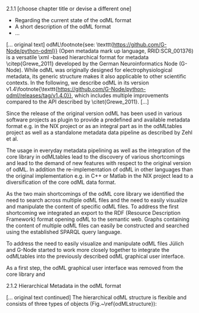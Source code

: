 
2.1.1 [choose chapter title or devise a different one]
- Regarding the current state of the odML format
- A short description of the odML format 
- ...

[... original text]
odML\footnote{see: \texttt{https://github.com/G-Node/python-odml}} (Open metadata mark up language, RRID:SCR\_001376) 
is a versatile \xml -based hierarchical format for metadata \citep{Grewe_2011} developed by 
the German Neuroinformatics Node (G-Node). While odML was originally designed for electrophysiological metadata, 
its generic structure makes it also applicable to other scientific contexts. In the following, we describe odML in 
its version v1.4\footnote{\texttt{https://github.com/G-Node/python-odml/releases/tag/v1.4.0}}, which includes multiple 
improvements compared to the API described by \citet{Grewe_2011}.
[...]

Since the release of the original version odML has been used in various software projects as plugin to provide
a predefined and available metadata format e.g. in the NIX project or as an integral part as in the odMLtables project
as well as a standalone metadata data pipeline as described by Zehl et al.

The usage in everyday metadata pipelining as well as the integration of the core library in odMLtables lead to the 
discovery of various shortcomings and lead to the demand of new features with respect to the original version
of odML. In addition the re-implementation of odML in other languages than the original implementation e.g. in C++
or Matlab in the NIX project lead to a diversification of the core odML data format.

As the two main shortcomings of the odML core library we identified the need to search across multiple odML files and 
the need to easily visualize and manipulate the content of specific odML files.
To address the first shortcoming we integrated an export to the RDF (Resource Description Framework)
format opening odML to the semantic web. Graphs containing the content of multiple odML files can easily be constructed
and searched using the established SPARQL query language.

To address the need to easily visualize and manipulate odML files Jülich and G-Node started to work more closely 
together to integrate the odMLtables into the previously described odML graphical user interface.

As a first step, the odML graphical user interface was removed from the core library and 


2.1.2 Hierarchical Metadata in the odML format

[... original text continued]
The hierarchical odML structure is flexible and consists of three types of objects (Fig.~\ref{odMLstructure}):


